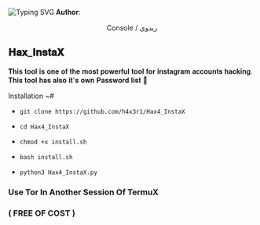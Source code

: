 ![Typing SVG](https://readme-typing-svg.demolab.com?font=Fira+Code&pause=1000&color=00F709&width=435&lines=ADVANCED+INSTAGRAM+BRUTEFORCE+ATTACK)
𝐀𝐮𝐭𝐡𝐨𝐫:
<p align="center">
Console / ريدوي 

## 𝐇𝐚𝐱_𝐈𝐧𝐬𝐭𝐚𝐗

𝐓𝐡𝐢𝐬 𝐭𝐨𝐨𝐥 𝐢𝐬 𝐨𝐧𝐞 𝐨𝐟 𝐭𝐡𝐞 𝐦𝐨𝐬𝐭 𝐩𝐨𝐰𝐞𝐫𝐟𝐮𝐥 𝐭𝐨𝐨𝐥 𝐟𝐨𝐫 𝐢𝐧𝐬𝐭𝐚𝐠𝐫𝐚𝐦 𝐚𝐜𝐜𝐨𝐮𝐧𝐭𝐬 𝐡𝐚𝐜𝐤𝐢𝐧𝐠.
𝐓𝐡𝐢𝐬 𝐭𝐨𝐨𝐥 𝐡𝐚𝐬 𝐚𝐥𝐬𝐨 𝐢𝐭'𝐬 𝐨𝐰𝐧 𝐏𝐚𝐬𝐬𝐰𝐨𝐫𝐝 𝐥𝐢𝐬𝐭 📑


Installation ~#

* `git clone https://github.com/h4x3r1/Hax4_InstaX`

* `cd Hax4_InstaX`
 
* `chmod +x install.sh`

* `bash install.sh`

* `python3 Hax4_InstaX.py`

### Use Tor In Another Session Of TermuX


### ( FREE OF COST )
